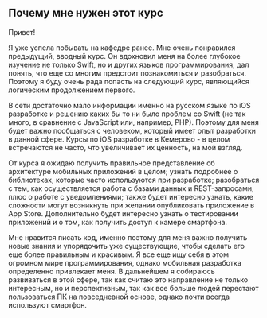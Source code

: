 ## Почему мне нужен этот курс

Привет!

Я уже успела побывать на кафедре ранее. Мне очень понравился предыдущий, вводный курс. Он вдохновил меня на более глубокое изучение не только Swift, но и других языков программирования, дал понять, что еще со многим предстоит познакомиться и разобраться. Поэтому я буду очень рада попасть на следующий курс, являющийся логическим продолжением первого.

В сети достаточно мало информации именно на русском языке по iOS разработке и решению каких бы то ни было проблем со Swift (не так много, в сравнение с JavaScript или, например, PHP). Поэтому для меня будет важно пообщаться с человеком, который имеет опыт разработки в данной сфере. Курсы по iOS разработке в Кемерово - в целом встречаются не часто, что увеличивает их ценность, на мой взгляд.

От курса я ожидаю получить правильное представление об архитектуре мобильных приложений в целом; узнать подробнее о библиотеках, которые часто используются при разработке; разобраться с тем, как осуществляется работа с базами данных и REST-запросами, плюс о работе с уведомлениями; также будет интересно узнать, какие сложности могут возникнуть при желании опубликовать приложение в App Store. Дополнительно будет интересно узнать о тестировании приложений и о том, как получить доступ к камере смартфона.

Мне нравится писать код, именно поэтому для меня важно получить новые знания и упорядочить уже существующие, чтобы сделать его еще более правильным и красивым. Я все еще ищу себя в этом огромном мире программирования, однако мобильная разработка определенно привлекает меня. В дальнейшем я собираюсь развиваться в этой сфере, так как считаю это направление не только интересным, но и перспективным, так как все больше людей перестают пользоваться ПК на повседневной основе, однако почти всегда используют смартфон. 



